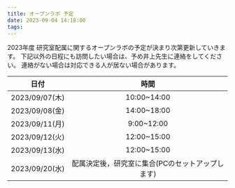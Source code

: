 ```yaml
---
title: オープンラボ 予定
date: 2023-09-04 14:18:00
tags:
---
```


2023年度 研究室配属に関するオープンラボの予定が決まり次第更新していきます。
下記以外の日程にも訪問したい場合は、予め井上先生に連絡をしてください。
連絡がない場合は対応できる人が居ない場合があります。


|日付|時間|
|:-:|:-:|
|2023/09/07(木)|10:00~14:00|
|2023/09/08(金)|14:00~18:00|
|2023/09/11(月)|9:00~12:00|
|2023/09/12(火)|12:00~15:00|
|2023/09/13(水)|12:00~15:00|
|2023/09/20(水)|配属決定後，研究室に集合(PCのセットアップします)|


